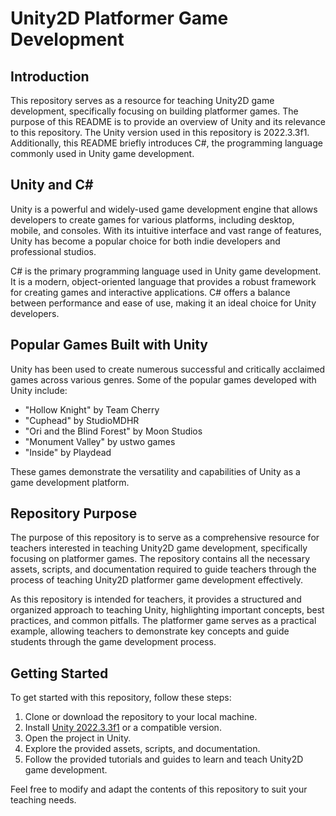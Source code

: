 
# Unity2D Platformer Game Development

## Introduction
This repository serves as a resource for teaching Unity2D game development, specifically focusing on building platformer games. The purpose of this README is to provide an overview of Unity and its relevance to this repository. The Unity version used in this repository is 2022.3.3f1. Additionally, this README briefly introduces C#, the programming language commonly used in Unity game development.

## Unity and C#
Unity is a powerful and widely-used game development engine that allows developers to create games for various platforms, including desktop, mobile, and consoles. With its intuitive interface and vast range of features, Unity has become a popular choice for both indie developers and professional studios.

C# is the primary programming language used in Unity game development. It is a modern, object-oriented language that provides a robust framework for creating games and interactive applications. C# offers a balance between performance and ease of use, making it an ideal choice for Unity developers.

## Popular Games Built with Unity
Unity has been used to create numerous successful and critically acclaimed games across various genres. Some of the popular games developed with Unity include:

- "Hollow Knight" by Team Cherry
- "Cuphead" by StudioMDHR
- "Ori and the Blind Forest" by Moon Studios
- "Monument Valley" by ustwo games
- "Inside" by Playdead

These games demonstrate the versatility and capabilities of Unity as a game development platform.

## Repository Purpose
The purpose of this repository is to serve as a comprehensive resource for teachers interested in teaching Unity2D game development, specifically focusing on platformer games. The repository contains all the necessary assets, scripts, and documentation required to guide teachers through the process of teaching Unity2D platformer game development effectively.

As this repository is intended for teachers, it provides a structured and organized approach to teaching Unity, highlighting important concepts, best practices, and common pitfalls. The platformer game serves as a practical example, allowing teachers to demonstrate key concepts and guide students through the game development process.

## Getting Started
To get started with this repository, follow these steps:

1. Clone or download the repository to your local machine.
2. Install [Unity 2022.3.3f1](https://unity.com/releases/editor/archive) or a compatible version.
3. Open the project in Unity.
4. Explore the provided assets, scripts, and documentation.
5. Follow the provided tutorials and guides to learn and teach Unity2D game development.

Feel free to modify and adapt the contents of this repository to suit your teaching needs.
